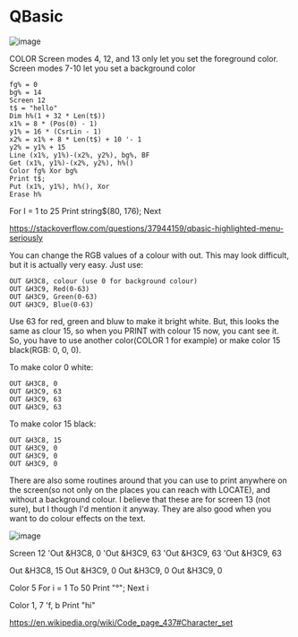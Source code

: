 # QBasic

![image](https://user-images.githubusercontent.com/38451588/137484411-bf69741e-c8b1-4255-a665-90efb9443d84.png)



COLOR
 Screen modes 4, 12, and 13 only let you set the foreground color. Screen modes 7-10 let you set a background color
 
 
 ````
 fg% = 0
bg% = 14
Screen 12
t$ = "hello"
Dim h%(1 + 32 * Len(t$))
x1% = 8 * (Pos(0) - 1)
y1% = 16 * (CsrLin - 1)
x2% = x1% + 8 * Len(t$) + 10 '- 1
y2% = y1% + 15
Line (x1%, y1%)-(x2%, y2%), bg%, BF
Get (x1%, y1%)-(x2%, y2%), h%()
Color fg% Xor bg%
Print t$;
Put (x1%, y1%), h%(), Xor
Erase h%

````

 For I = 1 to 25 Print string$(80, 176); Next



https://stackoverflow.com/questions/37944159/qbasic-highlighted-menu-seriously



You can change the RGB values of a colour with out. This may look difficult, but it is actually very easy. Just use:
````
OUT &H3C8, colour (use 0 for background colour)
OUT &H3C9, Red(0-63)
OUT &H3C9, Green(0-63)
OUT &H3C9, Blue(0-63)
````
Use 63 for red, green and bluw to make it bright white. But, this looks the same as clour 15, so when you PRINT with colour 15 now, you cant see it. So, you have to use another color(COLOR 1 for example) or make color 15 black(RGB: 0, 0, 0).

To make color 0 white:
````
OUT &H3C8, 0
OUT &H3C9, 63
OUT &H3C9, 63
OUT &H3C9, 63
````
To make color 15 black:
````
OUT &H3C8, 15
OUT &H3C9, 0
OUT &H3C9, 0
OUT &H3C9, 0
````
There are also some routines around that you can use to print anywhere on the screen(so not only on the places you can reach with LOCATE), and without a background colour. I believe that these are for screen 13 (not sure), but I though I'd mention it anyway. They are also good when you want to do colour effects on the text.


![image](https://user-images.githubusercontent.com/38451588/137624180-88811027-5b69-4cb3-b192-bc2155ddf772.png)

Screen 12
'Out &H3C8, 0
'Out &H3C9, 63
'Out &H3C9, 63
'Out &H3C9, 63




Out &H3C8, 15
Out &H3C9, 0
Out &H3C9, 0
Out &H3C9, 0

Color 5
For i = 1 To 50
    Print "°";
Next i

Color 1, 7 'f, b
Print "hi"



https://en.wikipedia.org/wiki/Code_page_437#Character_set

